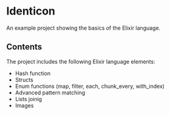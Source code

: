 # Identicon
An example project showing the basics of the Elixir language.

## Contents
The project includes the following Elixir language elements:
- Hash function
- Structs
- Enum functions (map, filter, each, chunk_every, with_index)
- Advanced pattern matching
- Lists joinig
- Images
